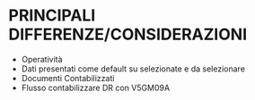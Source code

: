 # PRINCIPALI DIFFERENZE/CONSIDERAZIONI

* Operatività
* Dati presentati come default su selezionate e da selezionare
* Documenti Contabilizzati
* Flusso contabilizzare DR con V5GM09A

